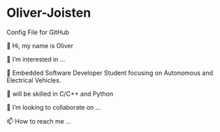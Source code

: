 # Oliver-Joisten
Config File for GitHub

👋 Hi, my name is Oliver

👀 I’m interested in ...

🌱 Embedded Software Developer Student focusing on Autonomous and Electrical Vehicles.

💪 will be skilled in C/C++ and Python

💞️ I’m looking to collaborate on ...

📫 How to reach me ...
